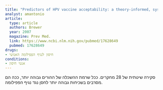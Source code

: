 ```yaml
---
title: "Predictors of HPV vaccine acceptability: a theory-informed, systematic review"
analyst: amantonio
article:
  type: article
  authors: Brewer
  year: 2007
  magazine: Prev Med.
  link: https://www.ncbi.nlm.nih.gov/pubmed/17628649
  pubmed: 17628649
drugs:
- חיסון לנגיף הפפילומה האנושי
conditions:
- אנטי חיסון
---
```


סקירה שיטתית של 28 מחקרים. ככל שרמת ההשכלה של ההורים גבוהה יותר, ככה הם מסרבים בשכיחות גבוהה יותר לחסן נגד נגיף הפפילומה.
